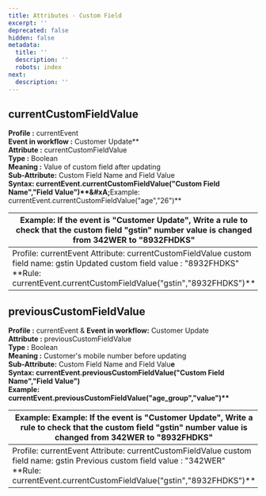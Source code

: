 ```yaml
---
title: Attributes - Custom Field
excerpt: ''
deprecated: false
hidden: false
metadata:
  title: ''
  description: ''
  robots: index
next:
  description: ''
---
```

## **currentCustomFieldValue**

**Profile :** currentEvent **\
Event in workflow :** Customer Update\*\*\
**Attribute :** currentCustomFieldValue\
**Type :** Boolean\
**Meaning :** Value of custom field after updating\
**Sub-Attribute:** Custom Field Name and Field Value\
**Syntax: currentEvent.currentCustomFieldValue("Custom Field Name","Field Value")\*\*\&#xA;**&#x45;xample: currentEvent.currentCustomFieldValue("age","26")\*\*

<Table align={["left"]}>
  <thead>
    <tr>
      <th>
        Example: If the event is "Customer Update", Write a rule to check that the custom field "gstin" number value is changed from 342WER to "8932FHDKS"
      </th>
    </tr>
  </thead>

  <tbody>
    <tr>
      <td>
        Profile: currentEvent
        Attribute: currentCustomFieldValue
        custom field name: gstin
        Updated custom field value : "8932FHDKS"
        **Rule: currentEvent.currentCustomFieldValue("gstin","8932FHDKS")**
      </td>
    </tr>
  </tbody>
</Table>

## **previousCustomFieldValue**

**Profile :** currentEvent & **Event in workflow:** Customer Update\
**Attribute :** previousCustomFieldValue\
**Type :** Boolean\
**Meaning :** Customer's mobile number before updating\
**Sub-Attribute:** Custom Field Name and Field Valu**e\
Syntax: currentEvent.previousCustomFieldValue("Custom Field Name","Field Value")\
Example: currentEvent.previousCustomFieldValue("age\_group","value")\*\***

<Table align={["left"]}>
  <thead>
    <tr>
      <th>
        Example: Example: If the event is "Customer Update", Write a rule to check that the custom field "gstin" number value is changed from 342WER to "8932FHDKS"
      </th>
    </tr>
  </thead>

  <tbody>
    <tr>
      <td>
        Profile: currentEvent
        Attribute: currentCustomFieldValue
        custom field name: gstin
        Previous custom field value : "342WER"
        **Rule: currentEvent.currentCustomFieldValue("gstin","8932FHDKS")**
      </td>
    </tr>
  </tbody>
</Table>

